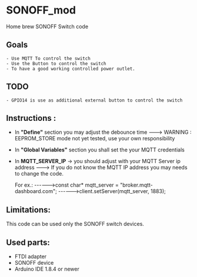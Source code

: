 # SONOFF_mod
Home brew SONOFF Switch code

## Goals
    - Use MQTT To control the switch
    - Use the Button to control the switch
    - To have a good working controlled power outlet.

## TODO
    - GPIO14 is use as additional external button to control the switch 

## Instructions : 
- In **"Define"** section you may adjust the debounce time
  ---> WARNING : EEPROM_STORE mode not yet tested, use your own responsibility
- In **"Global Variables"** section you shall set the your MQTT credentials 
- In **MQTT_SERVER_IP** -> you should adjust with your MQTT Server ip address
  ---> If you do not know the MQTT IP address you may needs to change the code. 
  
  For ex.:
  ------>const char* mqtt_server = "broker.mqtt-dashboard.com";
  ------>client.setServer(mqtt_server, 1883);
  
## Limitations:
This code can be used only the SONOFF switch devices.
 
## Used parts:
  - FTDI adapter
  - SONOFF device
  - Arduino IDE 1.8.4 or newer
